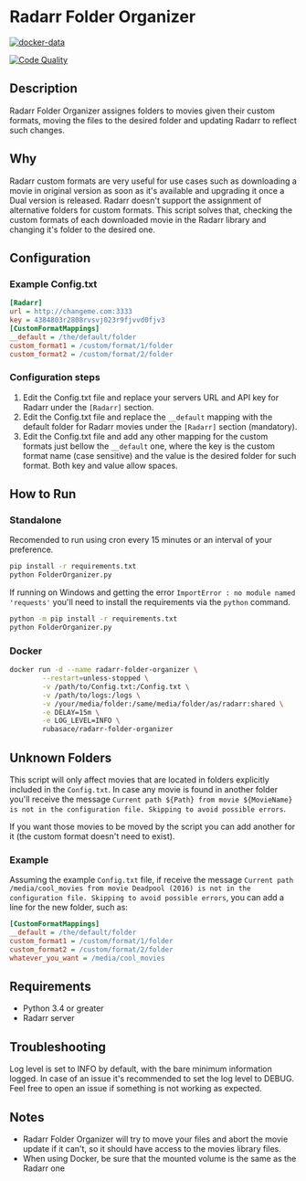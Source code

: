# Radarr Folder Organizer

[![docker-data](https://images.microbadger.com/badges/image/rubasace/radarr-folder-organizer.svg)](https://microbadger.com/images/rubasace/radarr-folder-organizer "Get your own image badge on microbadger.com")

[![Code Quality](https://api.codacy.com/project/badge/Grade/81401147bff34a15b092ca86f7c0beb9)](https://www.codacy.com/manual/rubasace/radarr-folder-organizer?utm_source=github.com&amp;utm_medium=referral&amp;utm_content=rubasace/radarr-folder-organizer&amp;utm_campaign=Badge_Grade)
## Description
Radarr Folder Organizer assignes folders to movies given their custom formats, moving the files to the desired folder and updating Radarr to reflect such changes.

## Why
Radarr custom formats are very useful for use cases such as downloading a movie in original version as soon as it's available and upgrading it once a Dual version is released.
Radarr doesn't support the assignment of alternative folders for custom formats. This script solves that, checking the custom formats of each downloaded movie in the Radarr library and changing it's folder to the desired one.

## Configuration
### Example Config.txt
```ini
[Radarr]
url = http://changeme.com:3333
key = 4384803r2808rvsvj023r9fjvvd0fjv3
[CustomFormatMappings]
__default = /the/default/folder 
custom_format1 = /custom/format/1/folder
custom_format2 = /custom/format/2/folder
```
### Configuration steps
 1. Edit the Config.txt file and replace your servers URL and API key for Radarr under the ``[Radarr]`` section.
 2. Edit the Config.txt file and replace the ``__default`` mapping with the default folder for Radarr movies under the ``[Radarr]`` section (mandatory).
 3. Edit the Config.txt file and add any other mapping for the custom formats just bellow the ``__default`` one, where the key is the custom format name (case sensitive) and the value is the desired folder for such format. Both key and value allow spaces.

## How to Run
### Standalone
Recomended to run using cron every 15 minutes or an interval of your preference.
```bash
pip install -r requirements.txt
python FolderOrganizer.py
```
If running on Windows and getting the error `ImportError : no module named 'requests'` you'll need to install the requirements via the `python` command.
```bash
python -m pip install -r requirements.txt
python FolderOrganizer.py
```
### Docker
```bash
docker run -d --name radarr-folder-organizer \
        --restart=unless-stopped \
        -v /path/to/Config.txt:/Config.txt \
        -v /path/to/logs:/logs \
        -v /your/media/folder:/same/media/folder/as/radarr:shared \
        -e DELAY=15m \
        -e LOG_LEVEL=INFO \
        rubasace/radarr-folder-organizer
```
## Unknown Folders
This script will only affect movies that are located in folders explicitly included in the `Config.txt`. In case any movie is found in another folder you'll receive the message `Current path ${Path} from movie ${MovieName} is not in the configuration file. Skipping to avoid possible errors`.

If you want those movies to be moved by the script you can add another for it (the custom format doesn't need to exist). 

### Example
Assuming the example  `Config.txt` file, if receive the message `Current path /media/cool_movies from movie Deadpool (2016) is not in the configuration file. Skipping to avoid possible errors`, you can add a line for the new folder, such as:
```ini
[CustomFormatMappings]
__default = /the/default/folder 
custom_format1 = /custom/format/1/folder
custom_format2 = /custom/format/2/folder
whatever_you_want = /media/cool_movies
```

## Requirements
* Python 3.4 or greater
* Radarr server

## Troubleshooting
Log level is set to INFO by default, with the bare minimum information logged. In case of an issue it's recommended to set the log level to DEBUG. Feel free to open an issue if something is not working as expected.

## Notes
* Radarr Folder Organizer will try to move your files and abort the movie update if it can't, so it should have access to the movies library files.
* When using Docker, be sure that the mounted volume is the same as the Radarr one